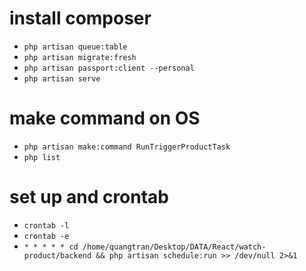 # install composer

-   `php artisan queue:table`
-   `php artisan migrate:fresh`
-   `php artisan passport:client --personal`
-   `php artisan serve`

# make command on OS

-   `php artisan make:command RunTriggerProductTask`
-   `php list`

# set up and crontab

-   `crontab -l`
-   `crontab -e`
-   `* * * * * cd /home/quangtran/Desktop/DATA/React/watch-product/backend && php artisan schedule:run >> /dev/null 2>&1`
